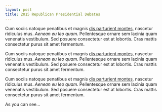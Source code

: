 ```yaml
---
layout: post
title: 2015 Republican Presidential Debates
---
```


Cum sociis natoque penatibus et magnis <a href="#">dis parturient montes</a>, nascetur ridiculus mus. *Aenean eu leo quam.* Pellentesque ornare sem lacinia quam venenatis vestibulum. Sed posuere consectetur est at lobortis. Cras mattis consectetur purus sit amet fermentum.

Cum sociis natoque penatibus et magnis <a href="#">dis parturient montes</a>, nascetur ridiculus mus. *Aenean eu leo quam.* Pellentesque ornare sem lacinia quam venenatis vestibulum. Sed posuere consectetur est at lobortis. Cras mattis consectetur purus sit amet fermentum.

Cum sociis natoque penatibus et magnis <a href="#">dis parturient montes</a>, nascetur ridiculus mus. *Aenean eu leo quam.* Pellentesque ornare sem lacinia quam venenatis vestibulum. Sed posuere consectetur est at lobortis. Cras mattis consectetur purus sit amet fermentum.

<meta charset="utf-8">

<div id="debate_graph"></div>

<style>
/*
#3AC3F2:
#ED2685:*/

.debate_link {
  fill: none;
  stroke: #3AC3F2;
}


.debate_tooltip {
    border-radius: 5px;
    background: #ccc;
    border-color: #555;
    padding: 5px;
    /*width: 200px;*/
    /*height: 150px;*/
}

.debate_link.resolved {
  stroke-dasharray: 0,2 1;
}

circle {
  fill: #ED2685;
  stroke: #fff;
  stroke-width: 1.5px;
}

text {
  font: 10px sans-serif;
  pointer-events: none;
  text-shadow: 0 1px 0 #fff, 1px 0 0 #fff, 0 -1px 0 #fff, -1px 0 0 #fff;
}

</style>

<script src="https://cdnjs.cloudflare.com/ajax/libs/d3/3.5.5/d3.min.js"></script>
<!-- <script type='text/javascript' src='/javascripts/jquery-2.1.4.min.js'></script>
<script type='text/javascript' src='/javascripts/jquery.tipsy.js'></script> -->
<!-- <link rel="stylesheet" href="/stylesheets/tipsy.css" type="text/css" /> -->
<script>

var links = [
  {source: 2, target: 3, mentions: 1},
  {source: 5, target: 2, mentions: 2},
  {source: 6, target: 2, mentions: 3},
  {source: 8, target: 1, mentions: 1},
  {source: 8, target: 3, mentions: 1},
];

var nodes = [
{name: 'Bush', fixed: true, x: 280.0, y: 150.0},
{name: 'Trump', fixed: true, x: 255.172209269, y: 226.412082798},
{name: 'Walker', fixed: true, x: 190.172209269, y: 273.637347118},
{name: 'Huckabee', fixed: true, x: 109.827790731, y: 273.637347118},
{name: 'Carson', fixed: true, x: 44.8277907313, y: 226.412082798},
{name: 'Cruz', fixed: true, x: 20.0, y: 150.0},
{name: 'Rubio', fixed: true, x: 44.8277907313, y: 73.587917202},
{name: 'Paul', fixed: true, x: 109.827790731, y: 26.3626528816},
{name: 'Christie', fixed: true, x: 190.172209269, y: 26.3626528816},
{name: 'Kasich', fixed: true, x: 255.172209269, y: 73.587917202}
]

// Compute the distinct nodes from the links.
links.forEach(function(link) {
  link.source = nodes[link.source] || (nodes[link.source] = {name: link.source});
  link.target = nodes[link.target] || (nodes[link.target] = {name: link.target});
});

var width = 600,
    height = 300;

var force = d3.layout.force()
    .nodes(d3.values(nodes))
    .links(links)
    .size([width, height])
    .on("tick", tick)
    .start();

var svg = d3.select("div#debate_graph").append("svg")
    .attr("width", width)
    .attr("height", height);

// Per-type markers, as they don't inherit styles.
svg.append("defs")
    .append("marker")
    .attr("id", "marker")
    .attr("viewBox", "0 -5 10 10") // min-x, min-y, width, height
    .attr("refX", 12) // The reference point. Even though arrow is length 10, using 12 because otherwise would go to center of circle.
    .attr("refY", 0)
    .attr("markerWidth", 14)
    .attr("markerHeight", 14)
    .attr("markerUnits", "userSpaceOnUse") // makes marker size independent of stroke-width
    .attr("orient", "auto")
    .attr("fill", "#3AC3F2")
  .append("path")
    .attr("d", "M0,-5L10,0L0,5"); // Arrow definition. Start at 0,-5. Then draw line to 10, 0. Then draw line to 0, 5

// http://stackoverflow.com/questions/10805184/d3-show-data-on-mouseover-of-circle
// http://bl.ocks.org/biovisualize/1016860
var tooltip = d3.select("div#debate_graph")
    .append("div")
    .attr("class", "debate_tooltip")
    .style("position", "absolute")
    .style("z-index", "10")
    .style("visibility", "hidden")
;


var path = svg.append("g").selectAll("path")
    .data(force.links())
  .enter().append("path")
    .attr("class", "debate_link")
    .attr("stroke-width", function(d) { return 2*d.mentions })
    .attr("marker-end", "url(#marker)") // This just say that the arrow should go at the end of the link, rather than the beginning.
    .on("mouseover", function(d){return tooltip.style("visibility", "visible").text("Mentions: " + d.mentions)})
    .on("mousemove", function(){return tooltip.style("top",
        (d3.event.pageY-10)+"px").style("left",(d3.event.pageX+10)+"px");})
    .on("mouseout", function(){return tooltip.style("visibility", "hidden");});


var circle = svg.append("g").selectAll("circle")
    .data(force.nodes())
  .enter().append("circle")
    .attr("r", 6);

var text = svg.append("g").selectAll("text")
    .data(force.nodes())
  .enter().append("text")
    .attr("x", 8)
    .attr("y", ".31em")
    .text(function(d) { return d.name; });


// Use elliptical arc path segments to doubly-encode directionality.
function tick() {
  path.attr("d", linkArc);
  circle.attr("transform", transform);
  text.attr("transform", transform);
}

function linkArc(d) {
  var dx = d.target.x - d.source.x,
      dy = d.target.y - d.source.y,
      dr = Math.sqrt(dx * dx + dy * dy);
  return "M" + d.source.x + "," + d.source.y + "A" + dr + "," + dr + " 0 0,1 " + d.target.x + "," + d.target.y;
}

function transform(d) {
  return "translate(" + d.x + "," + d.y + ")";
}

</script>
As you can see...
